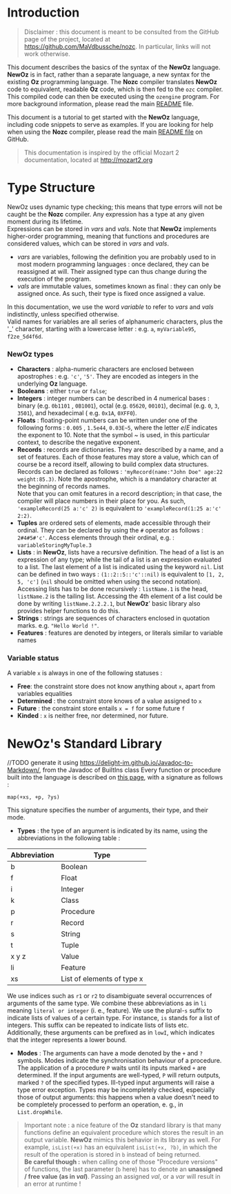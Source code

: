 # Introduction
>Disclaimer : this document is meant to be consulted from the GitHub page of the project, located at https://github.com/MaVdbussche/nozc.
> In particular, links will not work otherwise.

This document describes the basics of the syntax of the **NewOz** language.
**NewOz** is in fact, rather than a separate language, a new syntax for the existing **Oz**
programming language. The **Nozc** compiler translates **NewOz** code to equivalent, readable **Oz**
code, which is then fed to the `ozc` compiler. This compiled code can then be executed using
the `ozengine` program. For more background information, please read the main [README](../README.md) file.

This document is a tutorial to get started with the **NewOz** language, including code snippets to
serve as examples. If you are looking for help when using the **Nozc** compiler, please read the
main [README file](../README.md) on GitHub.

>This documentation is inspired by the official Mozart 2 documentation, located at http://mozart2.org

# Type Structure

NewOz uses dynamic type checking; this means that type errors will not be caught be the **Nozc**
compiler. Any expression has a type at any given moment during its lifetime.\
Expressions can be stored in *vars* and *vals*. Note that **NewOz** implements higher-order
programming, meaning that functions and procedures are considered values, which can be stored in
*vars* and *vals*.

- *vars* are variables, following the definition you are probably used to in most modern programming
  languages : once declared, they can be reassigned at will. Their assigned type can thus change
  during the execution of the program.
- *vals* are immutable values, sometimes known as final : they can only be assigned once. As such,
  their type is fixed once assigned a value.

In this documentation, we use the word *variable* to refer to *vars* and *vals* indistinctly, unless
specified otherwise.\
Valid names for variables are all series of alphanumeric characters, plus
the '_' character, starting with a lowercase letter : e.g. `a`, `myVariable95`, `f2ze_5d4f6d`.

### NewOz types

- **Characters** : alpha-numeric characters are enclosed between apostrophes : e.g. `'c'`, `'5'`.
  They are encoded as integers in the underlying **Oz** language.
- **Booleans** : either `true` or `false`;
- **Integers** : integer numbers can be described in 4 numerical bases : binary (e.g. `0b1101`
  , `0B1001`), octal (e.g. `05620`, `00101`), decimal (e.g. `0`, `3`, `3501`), and hexadecimal (
  e.g. `0x1A`, `0XFF0`).
- **Floats** : floating-point numbers can be written under one of the following forms : `0.005`
  , `1.5e44`, `0.03E~5`, where the letter *e*/*E* indicates the exponent to 10. Note that the
  symbol *~* is used, in this particular context, to describe the negative exponent.
- **Records** : records are dictionaries. They are described by a name, and a set of features. Each
  of those features may store a value, which can of course be a record itself, allowing to build
  complex data structures. Records can be declared as
  follows : `'myRecord(name:"John Doe" age:22 weight:85.3)`. Note the apostrophe, which is a
  mandatory character at the beginning of records names.\
  Note that you can omit features in a record description; in that case, the compiler will place
  numbers in their place for you. As such, `'exampleRecord(25 a:'c' 2)` is equivalent
  to `'exampleRecord(1:25 a:'c' 2:2)`.
- **Tuples** are ordered sets of elements, made accessible through their ordinal. They can be
  declared by using the `#` operator as follows : `2#4#5#'c'`. Access elements through their
  ordinal, e.g. : `variableStoringMyTuple.3`
- **Lists** : in **NewOz**, lists have a recursive definition. The head of a list is an expression
  of any type; while the tail of a list is an expression evaluated to a list. The last element of a
  list is indicated using the keyword `nil`. List can be defined in two ways : `(1::2::5::'c'::nil)` is
  equivalent to `[1, 2, 5, 'c']` (`nil` should be omitted when using the second notation). Accessing
  lists has to be done recursively : `listName.1` is the head, `listName.2` is the tailing list.
  Accessing the 4th element of a list could be done by writing `listName.2.2.2.1`, but **NewOz**'
  basic library also provides helper functions to do this.
- **Strings** : strings are sequences of characters enclosed in quotation marks.
  e.g. `"Hello World !"`.
- **Features** : features are denoted by integers, or literals similar to variable names

### Variable status
A variable `x` is always in one of the following statuses :
- **Free**: the constraint store does not know anything about `x`, apart from variables equalities
- **Determined** : the constraint store knows of a value assigned to `x`
- **Future** : the constraint store entails `x = f` for some future `f`
- **Kinded** : `x` is neither free, nor determined, nor future.

# **NewOz**'s Standard Library
//TODO generate it using https://delight-im.github.io/Javadoc-to-Markdown/, from the Javadoc of BuiltIns class
Every function or procedure built into the language is described on [this page](./Library.md), with a signature as follows :
```
map(+xs, +p, ?ys)
```
This signature specifies the number of arguments, their type, and their mode.
- **Types** : the type of an argument is indicated by its name, using the abbreviations in the following table :

| Abbreviation | Type    |
|--------------|---------|
| b            | Boolean |
| f            | Float   |
| i            | Integer |
| k            | Class   |
| p            | Procedure |
| r            | Record |
| s            | String |
| t            | Tuple |
| x y z        | Value |
| li           | Feature |
| xs           | List of elements of type x |
We use indices such as `r1` or `r2` to disambiguate several occurrences of arguments of the same type.
We combine these abbreviations as in `li` meaning `literal or integer` (i. e., feature).
We use the plural-`s` suffix to indicate lists of values of a certain type.
For instance, `is` stands for a list of integers.
This suffix can be repeated to indicate lists of lists etc.
Additionally, these arguments can be prefixed as in `lowI`, which indicates that the integer represents a lower bound.

- **Modes** : The arguments can have a mode denoted by the `+` and `?` symbols.
  Modes indicate the synchronisation behaviour of a procedure.
  The application of a procedure `P` waits until its inputs marked `+` are determined.
  If the input arguments are well-typed, `P` will return outputs, marked `?` of the specified types.
  Ill-typed input arguments will raise a type error exception.
  Types may be incompletely checked, especially those of output arguments: this happens when a value doesn't need to be completely processed to perform an operation, e. g., in `List.dropWhile`. 

>Important note : a nice feature of the **Oz** standard library is that many functions define an equivalent procedure which stores the result in an output variable.
> **NewOz** mimics this behavior in its library as well.
> For example, `isList(+x)` has an equivalent `isList(+x, ?b)`, in which the result of the operation is stored in `b` instead of being returned.\
> **Be careful though :** when calling one of those "Procedure versions" of functions, the last parameter (`b` here) has to denote an **unassigned / free value (as in *val*)**. Passing an assigned *val*, or a *var* will result in an error at runtime !